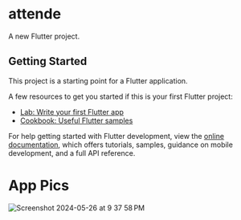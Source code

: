 # attende

A new Flutter project.

## Getting Started

This project is a starting point for a Flutter application.

A few resources to get you started if this is your first Flutter project:

- [Lab: Write your first Flutter app](https://docs.flutter.dev/get-started/codelab)
- [Cookbook: Useful Flutter samples](https://docs.flutter.dev/cookbook)

For help getting started with Flutter development, view the
[online documentation](https://docs.flutter.dev/), which offers tutorials,
samples, guidance on mobile development, and a full API reference.

#  App Pics

![Screenshot 2024-05-26 at 9 37 58 PM](https://github.com/ankit071105/Attende/assets/139707943/6299be4b-188b-4ff2-906b-577a6cb357d9)
